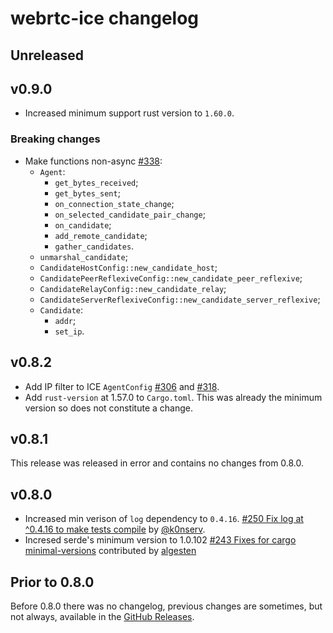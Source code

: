# webrtc-ice changelog

## Unreleased

## v0.9.0

* Increased minimum support rust version to `1.60.0`.

### Breaking changes  

* Make functions non-async [#338](https://github.com/webrtc-rs/webrtc/pull/338):
    - `Agent`:
        - `get_bytes_received`;
        - `get_bytes_sent`;
        - `on_connection_state_change`;
        - `on_selected_candidate_pair_change`;
        - `on_candidate`;
        - `add_remote_candidate`;
        - `gather_candidates`.
    - `unmarshal_candidate`;
    - `CandidateHostConfig::new_candidate_host`;
    - `CandidatePeerReflexiveConfig::new_candidate_peer_reflexive`;
    - `CandidateRelayConfig::new_candidate_relay`;
    - `CandidateServerReflexiveConfig::new_candidate_server_reflexive`;
    - `Candidate`:  
        - `addr`;
        - `set_ip`.

## v0.8.2

* Add IP filter to ICE `AgentConfig` [#306](https://github.com/webrtc-rs/webrtc/pull/306) and [#318](https://github.com/webrtc-rs/webrtc/pull/318).
* Add `rust-version` at 1.57.0 to `Cargo.toml`. This was already the minimum version so does not constitute a change.

## v0.8.1

This release was released in error and contains no changes from 0.8.0.

## v0.8.0

* Increased min verison of `log` dependency to `0.4.16`. [#250 Fix log at ^0.4.16 to make tests compile](https://github.com/webrtc-rs/webrtc/pull/250) by [@k0nserv](https://github.com/k0nserv).
* Incresed serde's minimum version to 1.0.102 [#243 Fixes for cargo minimal-versions](https://github.com/webrtc-rs/webrtc/pull/243) contributed by [algesten](https://github.com/algesten)


## Prior to 0.8.0

Before 0.8.0 there was no changelog, previous changes are sometimes, but not always, available in the [GitHub Releases](https://github.com/webrtc-rs/ice/releases).

